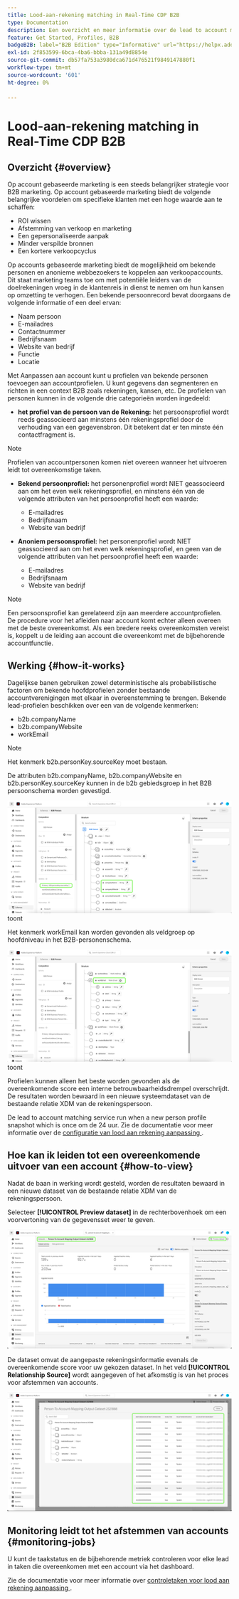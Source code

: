 ```yaml
---
title: Lood-aan-rekening matching in Real-Time CDP B2B
type: Documentation
description: Een overzicht en meer informatie over de lead to account matching feature in Experience Platform CDP B2B.
feature: Get Started, Profiles, B2B
badgeB2B: label="B2B Edition" type="Informative" url="https://helpx.adobe.com/legal/product-descriptions/real-time-customer-data-platform-b2b-edition-prime-and-ultimate-packages.html newtab=true"
exl-id: 2f853599-6bca-4ba6-bbba-131a49d8854e
source-git-commit: db57fa753a3980dca671d476521f9849147880f1
workflow-type: tm+mt
source-wordcount: '601'
ht-degree: 0%

---
```


# Lood-aan-rekening matching in Real-Time CDP B2B

## Overzicht {#overview}

Op account gebaseerde marketing is een steeds belangrijker strategie voor B2B marketing. Op account gebaseerde marketing biedt de volgende belangrijke voordelen om specifieke klanten met een hoge waarde aan te schaffen:

- ROI wissen
- Afstemming van verkoop en marketing
- Een gepersonaliseerde aanpak
- Minder verspilde bronnen
- Een kortere verkoopcyclus

Op accounts gebaseerde marketing biedt de mogelijkheid om bekende personen en anonieme webbezoekers te koppelen aan verkoopaccounts. Dit staat marketing teams toe om met potentiële leiders van de doelrekeningen vroeg in de klantenreis in dienst te nemen om hun kansen op omzetting te verhogen. Een bekende persoonrecord bevat doorgaans de volgende informatie of een deel ervan:

- Naam persoon
- E-mailadres
- Contactnummer
- Bedrijfsnaam
- Website van bedrijf
- Functie
- Locatie

Met Aanpassen aan account kunt u profielen van bekende personen toevoegen aan accountprofielen. U kunt gegevens dan segmenteren en richten in een context B2B zoals rekeningen, kansen, etc. De profielen van personen kunnen in de volgende drie categorieën worden ingedeeld:

- **het profiel van de persoon van de Rekening:** het persoonsprofiel wordt reeds geassocieerd aan minstens één rekeningsprofiel door de verhouding van een gegevensbron. Dit betekent dat er ten minste één contactfragment is.

>[!NOTE]
>
> Profielen van accountpersonen komen niet overeen wanneer het uitvoeren leidt tot overeenkomstige taken.

- **Bekend persoonprofiel:** het personenprofiel wordt NIET geassocieerd aan om het even welk rekeningsprofiel, en minstens één van de volgende attributen van het persoonprofiel heeft een waarde:

   - E-mailadres
   - Bedrijfsnaam
   - Website van bedrijf

- **Anoniem persoonsprofiel:** het personenprofiel wordt NIET geassocieerd aan om het even welk rekeningsprofiel, en geen van de volgende attributen van het persoonprofiel heeft een waarde:

   - E-mailadres
   - Bedrijfsnaam
   - Website van bedrijf

>[!NOTE]
>
> Een persoonsprofiel kan gerelateerd zijn aan meerdere accountprofielen. De procedure voor het afleiden naar account komt echter alleen overeen met de beste overeenkomst. Als een bredere reeks overeenkomsten vereist is, koppelt u de leiding aan account die overeenkomt met de bijbehorende accountfunctie.

## Werking {#how-it-works}

Dagelijkse banen gebruiken zowel deterministische als probabilistische factoren om bekende hoofdprofielen zonder bestaande accountverenigingen met elkaar in overeenstemming te brengen. Bekende lead-profielen beschikken over een van de volgende kenmerken:

- b2b.companyName
- b2b.companyWebsite
- workEmail

>[!NOTE]
>
> Het kenmerk b2b.personKey.sourceKey moet bestaan.

De attributen b2b.companyName, b2b.companyWebsite en b2b.personKey.sourceKey kunnen in de b2b gebiedsgroep in het B2B persoonschema worden gevestigd.

![ B2B persoonschema dat attributen ](/help/rtcdp/accounts/images/b2b-person-schema.png) toont

Het kenmerk workEmail kan worden gevonden als veldgroep op hoofdniveau in het B2B-personenschema.

![ B2B persoonschema dat workEmail ](/help/rtcdp/accounts/images/b2b-person-workemail.png) toont

Profielen kunnen alleen het beste worden gevonden als de overeenkomende score een interne betrouwbaarheidsdrempel overschrijdt. De resultaten worden bewaard in een nieuwe systeemdataset van de bestaande relatie XDM van de rekeningspersoon.

De lead to account matching service run when a new person profile snapshot which is once om de 24 uur. Zie de documentatie voor meer informatie over de [ configuratie van lood aan rekening aanpassing ](/help/rtcdp/accounts/account-profile-ui-guide.md).

## Hoe kan ik leiden tot een overeenkomende uitvoer van een account {#how-to-view}

Nadat de baan in werking wordt gesteld, worden de resultaten bewaard in een nieuwe dataset van de bestaande relatie XDM van de rekeningspersoon.

Selecteer **[!UICONTROL Preview dataset]** in de rechterbovenhoek om een voorvertoning van de gegevensset weer te geven.

![ Nieuwe dataset ](/help/rtcdp/accounts/images/b2b-dataset-output.png)

De dataset omvat de aangepaste rekeningsinformatie evenals de overeenkomende score voor uw gekozen dataset. In het veld **[!UICONTROL Relationship Source]** wordt aangegeven of het afkomstig is van het proces voor afstemmen van accounts.

![ de vertrouwensscores en output van de dataset van de Voorproef ](/help/rtcdp/accounts/images/b2b-dataset-preview.png)

## Monitoring leidt tot het afstemmen van accounts {#monitoring-jobs}

U kunt de taakstatus en de bijbehorende metriek controleren voor elke lead in taken die overeenkomen met een account via het dashboard.

Zie de documentatie voor meer informatie over [ controletaken voor lood aan rekening aanpassing ](/help/dataflows/ui/b2b/monitor-profile-enrichment.md).
